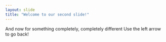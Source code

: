 ```yaml
---
layout: slide
title: "Welcome to our second slide!"
---
```

And now for something completely, completely different
Use the left arrow to go back!
